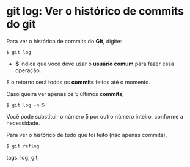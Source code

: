 # git log: Ver o histórico de commits do git

Para ver o histórico de commits do **Git**, digite:

```
$ git log
```

- **$** indica que você deve usar o **usuário comum** para fazer essa operação.

E o retorno será todos os **commits** feitos até o momento.

Caso queira ver apenas os 5 últimos **commits**,

```
$ git log -n 5
```

Você pode substituir o número 5 por outro número inteiro, conforme a necessidade.

Para ver o histórico de tudo que foi feito (não apenas commits),

```
$ git reflog
```


tags: log, git,
